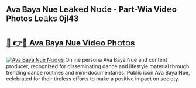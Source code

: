 ## Ava Baya Nue Le𝚊k𝚎d N𝚞𝚍e - Part-Wia Vid𝚎o Photos Le𝚊ks 0jI43

# <h2><a href="http://fb6whxu.evod.top/?m=Ava+Baya+Nue">🔗 👉🔴 Ava Baya Nue Vid𝚎o Ph𝚘t𝚘s</a></h2>

[![Ava Baya Nue N𝚞d𝚎s](https://i.imgur.com/8V9OHl7.gif)](http://fb6whxu.evod.top/?m=Ava+Baya+Nue)
Online persona Ava Baya Nue and content producer, recognized for disseminating dance and lifestyle material through trending dance routines and mini-documentaries. Public icon Ava Baya Nue, celebrated for their tireless efforts to make a positive impact on society. 
